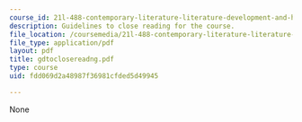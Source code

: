 ```yaml
---
course_id: 21l-488-contemporary-literature-literature-development-and-human-rights-spring-2008
description: Guidelines to close reading for the course.
file_location: /coursemedia/21l-488-contemporary-literature-literature-development-and-human-rights-spring-2008/fdd069d2a48987f36981cfded5d49945_gdtoclosereadng.pdf
file_type: application/pdf
layout: pdf
title: gdtoclosereadng.pdf
type: course
uid: fdd069d2a48987f36981cfded5d49945

---
```

None